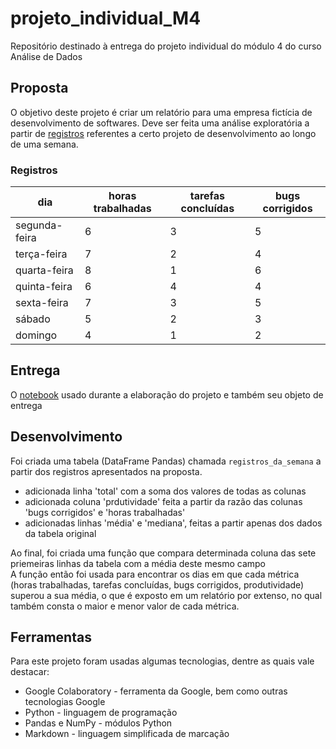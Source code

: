 # projeto_individual_M4
Repositório destinado à entrega do projeto individual do módulo 4 do curso Análise de Dados

## Proposta
O objetivo deste projeto é criar um relatório para uma empresa fictícia de desenvolvimento de softwares. Deve ser feita uma análise exploratória a partir de [registros](#registros) referentes a certo projeto de desenvolvimento ao longo de uma semana.

### Registros
| dia | horas trabalhadas | tarefas concluídas | bugs corrigidos |
| --- | --- | --- | --- |
| segunda-feira | 6 | 3 | 5 |
| terça-feira | 7 | 2 | 4 |
| quarta-feira | 8 | 1 | 6 |
| quinta-feira | 6 | 4 | 4 |
| sexta-feira | 7 | 3 | 5 |
| sábado | 5 | 2 | 3 |
| domingo | 4 | 1 | 2 |

## Entrega
O [notebook](https://colab.research.google.com/drive/1Ug9BDQu3-vrAeYFlavV7t0gvr2hptusy?usp=sharing) usado durante a elaboração do projeto e também seu objeto de entrega

## Desenvolvimento
Foi criada uma tabela (DataFrame Pandas) chamada `registros_da_semana` a partir dos registros apresentados na proposta.  
* adicionada linha 'total' com a soma dos valores de todas as colunas
* adicionada coluna 'prdutividade' feita a partir da razão das colunas 'bugs corrigidos' e 'horas trabalhadas'
* adicionadas linhas 'média' e 'mediana', feitas a partir apenas dos dados da tabela original

Ao final, foi criada uma função que compara determinada coluna das sete priemeiras linhas da tabela com a média deste mesmo campo  
A função então foi usada para encontrar os dias em que cada métrica (horas trabalhadas, tarefas concluídas, bugs corrigidos, produtividade) superou a sua média, o que é exposto em um relatório por extenso, no qual também consta o maior e menor valor de cada métrica.

## Ferramentas
Para este projeto foram usadas algumas tecnologias, dentre as quais vale destacar:
* Google Colaboratory - ferramenta da Google, bem como outras tecnologias Google
* Python - linguagem de programação
* Pandas e NumPy - módulos Python
* Markdown - linguagem simplificada de marcação
